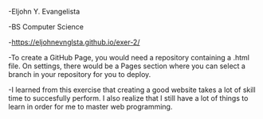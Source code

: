 -Eljohn Y. Evangelista

-BS Computer Science

-https://eljohnevnglsta.github.io/exer-2/

-To create a GitHub Page, you would need a repository containing a .html file. On settings, there would be a Pages section where you can select a branch in your repository for you to deploy.

-I learned from this exercise that creating a good website takes a lot of skill time to succesfully perform. I also realize that I still have a lot of things to learn in order for me to master web programming.

